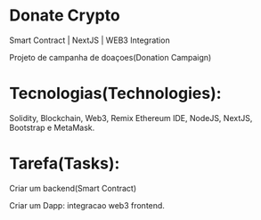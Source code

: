 # Donate Crypto
Smart Contract | NextJS | WEB3 Integration

Projeto de campanha de doaçoes(Donation Campaign)

# Tecnologias(Technologies): 
Solidity, Blockchain, Web3, Remix Ethereum IDE, NodeJS, NextJS, Bootstrap e MetaMask.

# Tarefa(Tasks):
Criar um backend(Smart Contract)

Criar um Dapp: integracao web3 frontend.